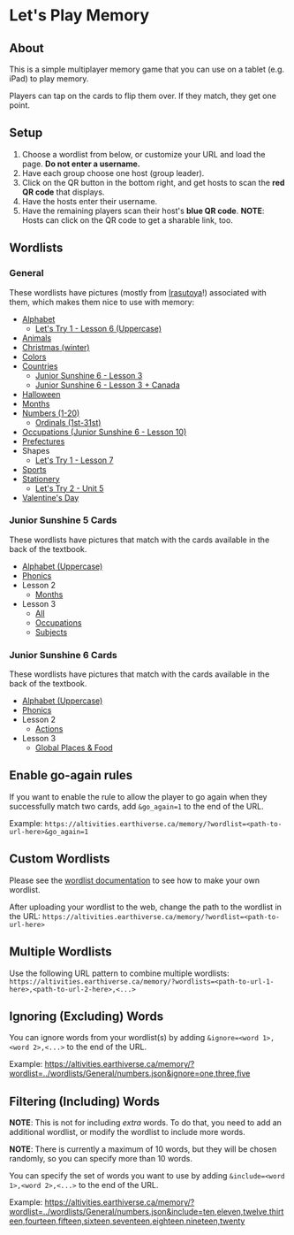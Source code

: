 # Let's Play Memory

## About

This is a simple multiplayer memory game that you can use on a tablet (e.g. iPad) to play memory.

Players can tap on the cards to flip them over. If they match, they get one point.

## Setup

1. Choose a wordlist from below, or customize your URL and load the page. **Do not enter a username.**
2. Have each group choose one host (group leader).
3. Click on the QR button in the bottom right, and get hosts to scan the **red QR code** that displays.
4. Have the hosts enter their username.
5. Have the remaining players scan their host's **blue QR code**. **NOTE**: Hosts can click on the QR code to get a sharable link, too.

## Wordlists

### General

These wordlists have pictures (mostly from [Irasutoya](https://irasutoya.com)!) associated with them, which makes them nice to use with memory:

* [Alphabet](https://altivities.earthiverse.ca/memory/?wordlist=../wordlists/General/alphabet.json)
  * [Let's Try 1 - Lesson 6 (Uppercase)](https://altivities.earthiverse.ca/memory/?wordlist=../wordlists/LetsTry1/unit6_cards.json)
* [Animals](https://altivities.earthiverse.ca/memory/?wordlist=../wordlists/General/animals.json)
* [Christmas (winter)](https://altivities.earthiverse.ca/memory/?wordlist=../wordlists/General/winter.json)
* [Colors](https://altivities.earthiverse.ca/memory/?wordlist=../wordlists/General/colors.json)
* [Countries](https://altivities.earthiverse.ca/memory/?wordlist=../wordlists/General/countries.json)
  * [Junior Sunshine 6 - Lesson 3](https://altivities.earthiverse.ca/memory/?wordlist=../wordlists/JuniorSunshine6/lesson3.json)
  * [Junior Sunshine 6 - Lesson 3 + Canada](https://altivities.earthiverse.ca/memory/?wordlist=../wordlists/General/countries.json&include=the%20U.S.A.,Brazil,Japan,South%20Korea,China,India,the%20U.K.,France,Germany,Italy,Switzerland,Australia,Egypt,Kenya,Canada)
* [Halloween](https://altivities.earthiverse.ca/memory/?wordlist=../wordlists/General/halloween.json)
* [Months](https://altivities.earthiverse.ca/memory/?wordlist=../wordlists/General/months.json)
* [Numbers (1-20)](https://altivities.earthiverse.ca/memory/?wordlist=../wordlists/General/numbers.json)
  * [Ordinals (1st-31st)](https://altivities.earthiverse.ca/memory/?wordlist=../wordlists/General/ordinals.json)
* [Occupations (Junior Sunshine 6 - Lesson 10)](https://altivities.earthiverse.ca/memory/?wordlist=../wordlists/JuniorSunshine6/lesson10.json)
* [Prefectures](https://altivities.earthiverse.ca/memory/?wordlist=../wordlists/Hepburn/prefectures.json)
* Shapes
  * [Let's Try 1 - Lesson 7](https://altivities.earthiverse.ca/memory/?wordlist=../wordlists/LetsTry1/unit7_cards.json)
* [Sports](https://altivities.earthiverse.ca/memory/?wordlist=../wordlists/General/sports.json)
* [Stationery](https://altivities.earthiverse.ca/memory/?wordlist=../wordlists/General/stationery.json)
  * [Let's Try 2 - Unit 5](https://altivities.earthiverse.ca/memory/?wordlist=../wordlists/LetsTry2/unit5_cards.json)
* [Valentine's Day](https://altivities.earthiverse.ca/memory/?wordlist=../wordlists/General/valentines.json)

### Junior Sunshine 5 Cards

These wordlists have pictures that match with the cards available in the back of the textbook.

* [Alphabet (Uppercase)](https://altivities.earthiverse.ca/memory/?wordlist=../wordlists/JuniorSunshine5/alphabet_cards.json)
* [Phonics](https://altivities.earthiverse.ca/memory/?wordlist=../wordlists/JuniorSunshine5/phonics_cards.json)
* Lesson 2
  * [Months](https://altivities.earthiverse.ca/memory/?wordlist=../wordlists/JuniorSunshine5/lesson2_cards.json)
* Lesson 3
  * [All](https://altivities.earthiverse.ca/memory/?wordlist=../wordlists/JuniorSunshine5/lesson3_cards.json)
  * [Occupations](https://altivities.earthiverse.ca/memory/?wordlist=../wordlists/JuniorSunshine5/lesson2_cards.json?include=doctor,soccer%20player,police%20officer,florist,teacher)
  * [Subjects](https://altivities.earthiverse.ca/memory/?wordlist=../wordlists/JuniorSunshine5/lesson2_cards.json&ignore=doctor,soccer%20player,police%20officer,florist,teacher)

### Junior Sunshine 6 Cards

These wordlists have pictures that match with the cards available in the back of the textbook.

* [Alphabet (Uppercase)](https://altivities.earthiverse.ca/memory/?wordlist=../wordlists/JuniorSunshine5/alphabet_cards.json)
* [Phonics](https://altivities.earthiverse.ca/memory/?wordlist=../wordlists/JuniorSunshine5/phonics_cards.json)
* Lesson 2
  * [Actions](https://altivities.earthiverse.ca/memory/?wordlist=../wordlists/JuniorSunshine6/lesson2_cards.json)
* Lesson 3
  * [Global Places & Food](https://altivities.earthiverse.ca/memory/?wordlist=../wordlists/JuniorSunshine6/lesson3_cards.json)

## Enable go-again rules

If you want to enable the rule to allow the player to go again when they successfully match two cards, add `&go_again=1` to the end of the URL.

Example: `https://altivities.earthiverse.ca/memory/?wordlist=<path-to-url-here>&go_again=1`

## Custom Wordlists

Please see the [wordlist documentation](../wordlists/) to see how to make your own wordlist.

After uploading your wordlist to the web, change the path to the wordlist in the URL: `https://altivities.earthiverse.ca/memory/?wordlist=<path-to-url-here>`

## Multiple Wordlists

Use the following URL pattern to combine multiple wordlists:
`https://altivities.earthiverse.ca/memory/?wordlists=<path-to-url-1-here>,<path-to-url-2-here>,<...>`

## Ignoring (Excluding) Words

You can ignore words from your wordlist(s) by adding `&ignore=<word 1>,<word 2>,<...>` to the end of the URL.

Example: <https://altivities.earthiverse.ca/memory/?wordlist=../wordlists/General/numbers.json&ignore=one,three,five>

## Filtering (Including) Words

**NOTE**: This is not for including *extra* words. To do that, you need to add an additional wordlist, or modify the wordlist to include more words.

**NOTE**: There is currently a maximum of 10 words, but they will be chosen randomly, so you can specify more than 10 words.

You can specify the set of words you want to use by adding `&include=<word 1>,<word 2>,<...>` to the end of the URL.

Example: <https://altivities.earthiverse.ca/memory/?wordlist=../wordlists/General/numbers.json&include=ten,eleven,twelve,thirteen,fourteen,fifteen,sixteen,seventeen,eighteen,nineteen,twenty>
